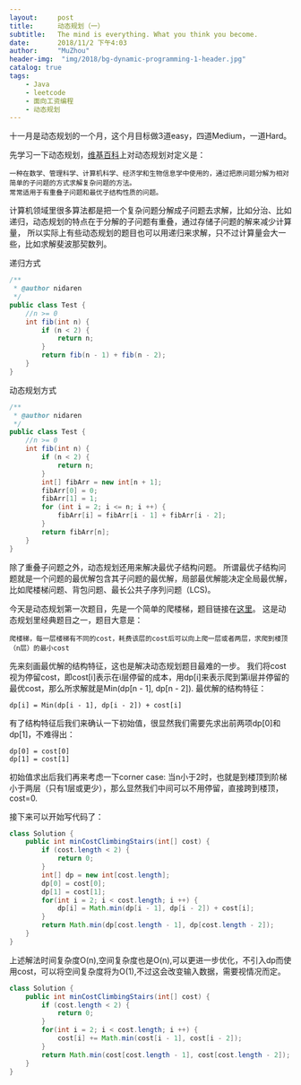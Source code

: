 ```yaml
---
layout:     post
title:      动态规划（一）
subtitle:   The mind is everything. What you think you become.
date:       2018/11/2 下午4:03
author:     "MuZhou"
header-img:  "img/2018/bg-dynamic-programming-1-header.jpg"
catalog: true
tags:
    - Java
    - leetcode
    - 面向工资编程
    - 动态规划
---
```


十一月是动态规划的一个月，这个月目标做3道easy，四道Medium，一道Hard。

先学习一下动态规划，[维基百科](https://zh.wikipedia.org/wiki/%E5%8A%A8%E6%80%81%E8%A7%84%E5%88%92)上对动态规划对定义是：
```$xslt
一种在数学、管理科学、计算机科学、经济学和生物信息学中使用的，通过把原问题分解为相对简单的子问题的方式求解复杂问题的方法。
常常适用于有重叠子问题和最优子结构性质的问题。
```
计算机领域里很多算法都是把一个复杂问题分解成子问题去求解，比如分治、比如递归，动态规划的特点在于分解的子问题有重叠，通过存储子问题的解来减少计算量，
所以实际上有些动态规划的题目也可以用递归来求解，只不过计算量会大一些，比如求解斐波那契数列。

递归方式
```java
/**
 * @author nidaren
 */
public class Test {
    //n >= 0
    int fib(int n) {
        if (n < 2) {
            return n;
        }
        return fib(n - 1) + fib(n - 2);
    }
}
```
动态规划方式
```java
/**
 * @author nidaren
 */
public class Test {
    //n >= 0
    int fib(int n) {
        if (n < 2) {
            return n;
        }
        int[] fibArr = new int[n + 1];
        fibArr[0] = 0;
        fibArr[1] = 1;
        for (int i = 2; i <= n; i ++) {
            fibArr[i] = fibArr[i - 1] + fibArr[i - 2];
        }
        return fibArr[n];
    }
}
```
除了重叠子问题之外，动态规划还用来解决最优子结构问题。
所谓最优子结构问题就是一个问题的最优解包含其子问题的最优解，局部最优解能决定全局最优解，比如爬楼梯问题、背包问题、最长公共子序列问题（LCS)。



今天是动态规划第一次题目，先是一个简单的爬楼梯，题目链接在[这里](https://leetcode.com/problems/min-cost-climbing-stairs/description/)。
这是动态规划里经典题目之一，题目大意是：
```text
爬楼梯，每一层楼梯有不同的cost，耗费该层的cost后可以向上爬一层或者两层，求爬到楼顶（n层）的最小cost
```
先来刻画最优解的结构特征，这也是解决动态规划题目最难的一步。
我们将cost视为停留cost，即cost[i]表示在i层停留的成本，用dp[i]来表示爬到第i层并停留的最优cost，那么所求解就是Min(dp[n - 1], dp[n - 2]).
最优解的结构特征：
```
dp[i] = Min(dp[i - 1], dp[i - 2]) + cost[i]
```
有了结构特征后我们来确认一下初始值，很显然我们需要先求出前两项dp[0]和dp[1]，不难得出：
```text
dp[0] = cost[0]
dp[1] = cost[1]
```
初始值求出后我们再来考虑一下corner case:
当n小于2时，也就是到楼顶到阶梯小于两层（只有1层或更少），那么显然我们中间可以不用停留，直接跨到楼顶，cost=0.

接下来可以开始写代码了：
```java
class Solution {
    public int minCostClimbingStairs(int[] cost) {
        if (cost.length < 2) {
            return 0;
        }
        int[] dp = new int[cost.length];
        dp[0] = cost[0];
        dp[1] = cost[1];
        for(int i = 2; i < cost.length; i ++) {
            dp[i] = Math.min(dp[i - 1], dp[i - 2]) + cost[i];
        }
        return Math.min(dp[cost.length - 1], dp[cost.length - 2]);
    }
}
```

上述解法时间复杂度O(n),空间复杂度也是O(n),可以更进一步优化，不引入dp而使用cost，可以将空间复杂度将为O(1),不过这会改变输入数据，需要视情况而定。
```java
class Solution {
    public int minCostClimbingStairs(int[] cost) {
        if (cost.length < 2) {
            return 0;
        }
        for(int i = 2; i < cost.length; i ++) {
            cost[i] += Math.min(cost[i - 1], cost[i - 2]);
        }
        return Math.min(cost[cost.length - 1], cost[cost.length - 2]);
    }
}
```